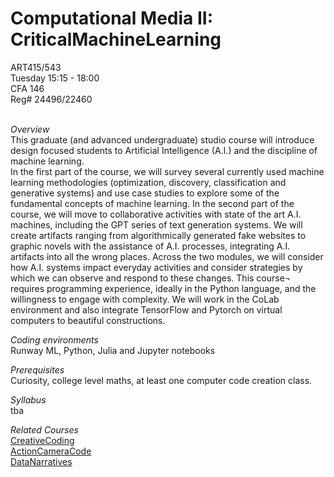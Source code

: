 # Computational Media II: CriticalMachineLearning

ART415/543
<br>
Tuesday 15:15 - 18:00
<br>
CFA 146
<br>
Reg# 24496/22460
<br><br>

<i>Overview </i> <br>
This graduate (and advanced undergraduate) studio course will introduce design focused students to Artificial Intelligence (A.I.) and the discipline of machine learning.
<br>
In the first part of the course, we will survey several currently used machine learning methodologies (optimization, discovery, classification and generative systems) and use case studies to explore some of the fundamental concepts of machine learning. In the second part of the course, we will move to collaborative activities with state of the art A.I. machines, including the GPT series of text generation systems. We will create artifacts ranging from algorithmically generated fake websites to graphic novels with the assistance of A.I. processes, integrating A.I. artifacts into all the wrong places. Across the two modules, we will consider how A.I. systems impact everyday activities and consider strategies by which we can observe and respond to these changes.
This course¬ requires programming experience, ideally in the Python language, and the willingness to engage with complexity. We will work in the CoLab environment and also integrate TensorFlow and Pytorch on virtual computers to beautiful constructions.


<i>Coding environments</i>
<br>
Runway ML, Python, Julia and Jupyter notebooks


<i>Prerequisites</i>
<br>
Curiosity, college level maths, at least one computer code creation class.


<i>Syllabus</i>
<br>
tba

<i>Related Courses</i>
<br>
[CreativeCoding](https://github.com/realtechsupport/CreativeCoding)<br>
[ActionCameraCode](https://github.com/realtechsupport/ActionCameraCode)<br> 
[DataNarratives](https://github.com/realtechsupport/DataNarratives)
